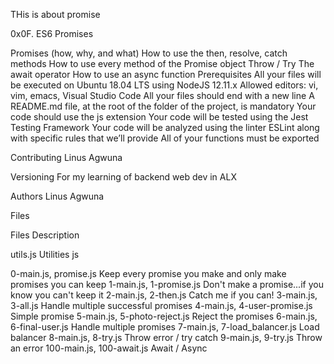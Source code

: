 THis is about promise

0x0F. ES6 Promises


Promises (how, why, and what)
How to use the then, resolve, catch methods
How to use every method of the Promise object
Throw / Try
The await operator
How to use an async function
Prerequisites
All your files will be executed on Ubuntu 18.04 LTS using NodeJS 12.11.x
Allowed editors: vi, vim, emacs, Visual Studio Code
All your files should end with a new line
A README.md file, at the root of the folder of the project, is mandatory
Your code should use the js extension
Your code will be tested using the Jest Testing Framework
Your code will be analyzed using the linter ESLint along with specific rules that we’ll provide
All of your functions must be exported


Contributing
Linus Agwuna

Versioning
For my learning of backend web dev in ALX

Authors
Linus Agwuna

Files


Files	Description


utils.js	Utilities js


0-main.js, promise.js	Keep every promise you make and only make promises you can keep
1-main.js, 1-promise.js	Don't make a promise...if you know you can't keep it
2-main.js, 2-then.js	Catch me if you can!
3-main.js, 3-all.js	Handle multiple successful promises
4-main.js, 4-user-promise.js	Simple promise
5-main.js, 5-photo-reject.js	Reject the promises
6-main.js, 6-final-user.js	Handle multiple promises
7-main.js, 7-load_balancer.js	Load balancer
8-main.js, 8-try.js	Throw error / try catch
9-main.js, 9-try.js	Throw an error
100-main.js, 100-await.js	Await / Async

